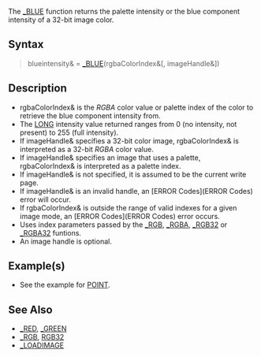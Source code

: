The [_BLUE](_BLUE) function returns the palette intensity or the blue component intensity of a 32-bit image color.


## Syntax

>  blueintensity& = [_BLUE](_BLUE)(rgbaColorIndex&[, imageHandle&])


## Description

* rgbaColorIndex& is the *RGBA* color value or palette index of the color to retrieve the blue component intensity from.
* The [LONG](LONG) intensity value returned ranges from 0 (no intensity, not present) to 255 (full intensity).
* If imageHandle& specifies a 32-bit color image, rgbaColorIndex& is interpreted as a 32-bit *RGBA* color value.
* If imageHandle& specifies an image that uses a palette, rgbaColorIndex& is interpreted as a palette index.
* If imageHandle& is not specified, it is assumed to be the current write page.
* If imageHandle& is an invalid handle, an [ERROR Codes](ERROR Codes) error will occur.
* If rgbaColorIndex& is outside the range of valid indexes for a given image mode, an [ERROR Codes](ERROR Codes) error occurs.
* Uses index parameters passed by the [_RGB](_RGB), [_RGBA](_RGBA), [_RGB32](_RGB32) or [_RGBA32](_RGBA32) funtions.
* An image handle is optional.


## Example(s)

* See the example for [POINT](POINT).


## See Also

* [_RED](_RED), [_GREEN](_GREEN)
* [_RGB](_RGB), [RGB32](RGB32)
* [_LOADIMAGE](_LOADIMAGE) 




